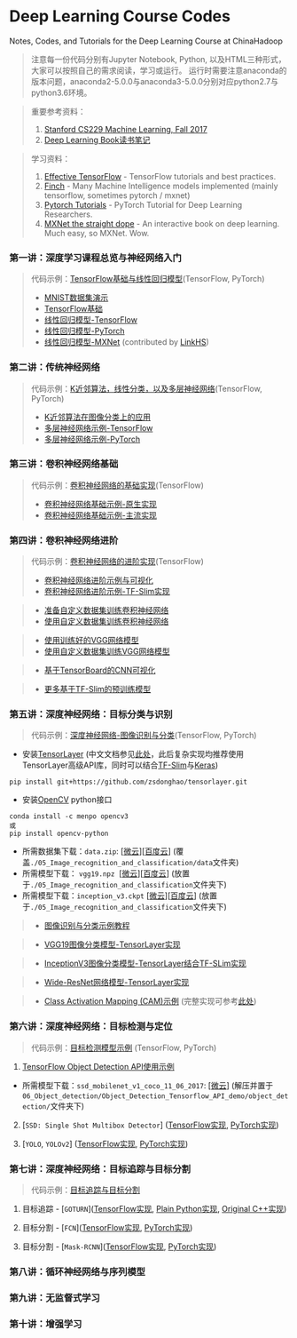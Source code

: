 # Deep Learning Course Codes
Notes, Codes, and Tutorials for the Deep Learning Course at ChinaHadoop

> 注意每一份代码分别有Jupyter Notebook, Python, 以及HTML三种形式，大家可以按照自己的需求阅读，学习或运行。
> 运行时需要注意anaconda的版本问题，anaconda2-5.0.0与anaconda3-5.0.0分别对应python2.7与python3.6环境。

> 重要参考资料：
>    1. [Stanford CS229 Machine Learning, Fall 2017](http://cs229.stanford.edu/)
>    1. [Deep Learning Book读书笔记](https://github.com/exacity/simplified-deeplearning.git)

> 学习资料：
>    1. [Effective TensorFlow](https://github.com/vahidk/EffectiveTensorflow) - TensorFlow tutorials and best practices.
>    1. [Finch](https://github.com/zhedongzheng/finch) - Many Machine Intelligence models implemented (mainly tensorflow, sometimes pytorch / mxnet)
>    1. [Pytorch Tutorials](https://github.com/yunjey/pytorch-tutorial) - PyTorch Tutorial for Deep Learning Researchers.
>    1. [MXNet the straight dope](https://github.com/zackchase/mxnet-the-straight-dope) - An interactive book on deep learning. Much easy, so MXNet. Wow.

### 第一讲：深度学习课程总览与神经网络入门
> 代码示例：[TensorFlow基础与线性回归模型](https://github.com/jastarex/DeepLearningCourseCodes/tree/master/01_TF_basics_and_linear_regression)(TensorFlow, PyTorch)
> - [MNIST数据集演示](https://github.com/jastarex/DeepLearningCourseCodes/blob/master/01_TF_basics_and_linear_regression/mnist_data_introduction_tf.ipynb)
> - [TensorFlow基础](https://github.com/jastarex/DeepLearningCourseCodes/blob/master/01_TF_basics_and_linear_regression/tensorflow_basic.ipynb)
> - [线性回归模型-TensorFlow](https://github.com/jastarex/DeepLearningCourseCodes/blob/master/01_TF_basics_and_linear_regression/linear_regression_tf.ipynb)
> - [线性回归模型-PyTorch](https://github.com/jastarex/DeepLearningCourseCodes/blob/master/01_TF_basics_and_linear_regression/linear_regression_pt.ipynb)
> - [线性回归模型-MXNet](https://github.com/jastarex/DeepLearningCourseCodes/blob/master/01_TF_basics_and_linear_regression/linear_regression_mx.ipynb) (contributed by [LinkHS](https://github.com/LinkHS))

### 第二讲：传统神经网络
> 代码示例：[K近邻算法，线性分类，以及多层神经网络](https://github.com/jastarex/DeepLearningCourseCodes/tree/master/02_Logistic_regression_and_multilayer_perceptron)(TensorFlow, PyTorch)
> - [K近邻算法在图像分类上的应用](https://github.com/jastarex/DeepLearningCourseCodes/blob/master/02_Logistic_regression_and_multilayer_perceptron/nearest_neighbor_tf.ipynb)
> - [多层神经网络示例-TensorFlow](https://github.com/jastarex/DeepLearningCourseCodes/blob/master/02_Logistic_regression_and_multilayer_perceptron/neural_network_tf.ipynb)
> - [多层神经网络示例-PyTorch](https://github.com/jastarex/DeepLearningCourseCodes/blob/master/02_Logistic_regression_and_multilayer_perceptron/neural_network_pt.ipynb)

### 第三讲：卷积神经网络基础
> 代码示例：[卷积神经网络的基础实现](https://github.com/jastarex/DeepLearningCourseCodes/tree/master/03_CNN_basics)(TensorFlow)
> - [卷积神经网络基础示例-原生实现](https://github.com/jastarex/DeepLearningCourseCodes/blob/master/03_CNN_basics/cnn_tf_raw.ipynb)
> - [卷积神经网络基础示例-主流实现](https://github.com/jastarex/DeepLearningCourseCodes/blob/master/03_CNN_basics/cnn_tf.ipynb)

### 第四讲：卷积神经网络进阶
> 代码示例：[卷积神经网络的进阶实现](https://github.com/jastarex/DeepLearningCourseCodes/tree/master/04_CNN_advances)(TensorFlow)
> - [卷积神经网络进阶示例与可视化](https://github.com/jastarex/DeepLearningCourseCodes/blob/master/04_CNN_advances/cnn_mnist_simple.ipynb)
> - [卷积神经网络进阶示例-TF-Slim实现](https://github.com/jastarex/DeepLearningCourseCodes/blob/master/04_CNN_advances/cnn_mnist_modern.ipynb)

> - [准备自定义数据集训练卷积神经网络](https://github.com/jastarex/DeepLearningCourseCodes/blob/master/04_CNN_advances/basic_gendataset.ipynb)
> - [使用自定义数据集训练卷积神经网络](https://github.com/jastarex/DeepLearningCourseCodes/blob/master/04_CNN_advances/cnn_custom_simple.ipynb)

> - [使用训练好的VGG网络模型](https://github.com/jastarex/DeepLearningCourseCodes/blob/master/04_CNN_advances/use_vgg.ipynb)
> - [使用自定义数据集训练VGG网络模型](https://github.com/jastarex/DeepLearningCourseCodes/blob/master/04_CNN_advances/use_vgg_finetune.ipynb)

> - [基于TensorBoard的CNN可视化](https://github.com/jastarex/DeepLearningCourseCodes/blob/master/04_CNN_advances/vis_cnn_mnist.ipynb)

> - [更多基于TF-Slim的预训练模型](https://github.com/tensorflow/models/tree/master/research/slim#pre-trained-models)

### 第五讲：深度神经网络：目标分类与识别
> 代码示例：[深度神经网络-图像识别与分类](https://github.com/jastarex/DeepLearningCourseCodes/tree/master/05_Image_recognition_and_classification)(TensorFlow, PyTorch)

- 安装[TensorLayer](https://github.com/zsdonghao/tensorlayer) (中文文档参见[此处](https://tensorlayercn.readthedocs.io/zh/latest/)，此后复杂实现均推荐使用TensorLayer高级API库，同时可以结合[TF-Slim](http://tensorlayercn.readthedocs.io/zh/latest/modules/layers.html#tf-slim)与[Keras](http://tensorlayercn.readthedocs.io/zh/latest/modules/layers.html#keras))
```
pip install git+https://github.com/zsdonghao/tensorlayer.git
```
- 安装[OpenCV](http://opencv.org/) python接口
```
conda install -c menpo opencv3 
或
pip install opencv-python
```
- 所需数据集下载：`data.zip`: [[微云](https://share.weiyun.com/7d008fcb693823503155acfc2be6ad2b)][[百度云](https://pan.baidu.com/s/1qYDhN5M)] (覆盖`./05_Image_recognition_and_classification/data`文件夹)  
- 所需模型下载： `vgg19.npz`  [[微云](https://share.weiyun.com/9fe52101fad44dadd4385d1f3d1e5804)][[百度云](https://pan.baidu.com/s/1qXIXr32)] (放置于`./05_Image_recognition_and_classification`文件夹下)  
- 所需模型下载：`inception_v3.ckpt` [[微云](https://share.weiyun.com/efdcea495ff2abd9cf271005a1d6f6b9)][[百度云](https://pan.baidu.com/s/1hrMB0Ug)] (放置于`./05_Image_recognition_and_classification`文件夹下) 

> - [图像识别与分类示例教程](https://github.com/jastarex/DeepLearningCourseCodes/blob/master/05_Image_recognition_and_classification/cnn.ipynb)

> - [VGG19图像分类模型-TensorLayer实现](https://github.com/jastarex/DeepLearningCourseCodes/blob/master/05_Image_recognition_and_classification/vgg19.ipynb)

> - [InceptionV3图像分类模型-TensorLayer结合TF-SLim实现](https://github.com/jastarex/DeepLearningCourseCodes/blob/master/05_Image_recognition_and_classification/inceptionV3_tfslim.ipynb)

> - [Wide-ResNet网络模型-TensorLayer实现](https://github.com/jastarex/DeepLearningCourseCodes/blob/master/05_Image_recognition_and_classification/wide_resnet_cifar.ipynb)

> - [Class Activation Mapping (CAM)示例](https://github.com/jastarex/DeepLearningCourseCodes/blob/master/05_Image_recognition_and_classification/pytorch_CAM.py) (完整实现可参考[此处](https://github.com/metalbubble/CAM))

### 第六讲：深度神经网络：目标检测与定位
> 代码示例：[目标检测模型示例](https://github.com/jastarex/DeepLearningCourseCodes/tree/master/01_TF_basics_and_linear_regression) (TensorFlow, PyTorch)

1. [TensorFlow Object Detection API使用示例](https://github.com/jastarex/DeepLearningCourseCodes/tree/master/06_Object_detection/Object_Detection_Tensorflow_API_demo)

- 所需模型下载：`ssd_mobilenet_v1_coco_11_06_2017`: [[微云](https://share.weiyun.com/800e541b4403b07fb460fc017c77dc20)] (解压并置于`06_Object_detection/Object_Detection_Tensorflow_API_demo/object_detection/`文件夹下)

2. [`SSD: Single Shot Multibox Detector`] ([TensorFlow实现](https://github.com/balancap/SSD-Tensorflow), [PyTorch实现](https://github.com/amdegroot/ssd.pytorch))

3. [`YOLO`, `YOLOv2`] ([TensorFlow实现](https://github.com/ruiminshen/yolo-tf), [PyTorch实现](https://github.com/marvis/pytorch-yolo2))

### 第七讲：深度神经网络：目标追踪与目标分割
> 代码示例：[目标追踪与目标分割](https://github.com/jastarex/DeepLearningCourseCodes/tree/master/07_Object_tracking_and_object_segmentation)

1. 目标追踪 - [`GOTURN`]([TensorFlow实现](https://github.com/tangyuhao/GOTURN-Tensorflow), [Plain Python实现](https://github.com/nrupatunga/PY-GOTURN), [Original C++实现](https://github.com/davheld/GOTURN))

2. 目标分割 - [`FCN`]([TensorFlow实现](https://github.com/shekkizh/FCN.tensorflow), [PyTorch实现](https://github.com/wkentaro/pytorch-fcn))

3. 目标分割 - [`Mask-RCNN`]([TensorFlow实现](https://github.com/CharlesShang/FastMaskRCNN), [PyTorch实现](https://github.com/felixgwu/mask_rcnn_pytorch))

### 第八讲：循环神经网络与序列模型

### 第九讲：无监督式学习

### 第十讲：增强学习
